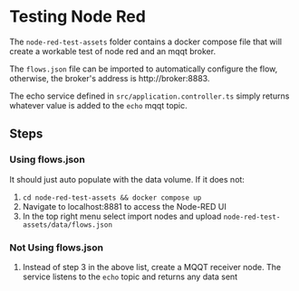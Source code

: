 # Testing Node Red
The `node-red-test-assets` folder contains a docker compose file that will create a workable test of node red and an mqqt broker.

The `flows.json` file can be imported to automatically configure the flow, otherwise, the broker's address is http://broker:8883.

The echo service defined in `src/application.controller.ts` simply returns whatever value is added to the `echo` mqqt topic.

## Steps
### Using flows.json
It should just auto populate with the data volume. If it does not:

1. `cd node-red-test-assets && docker compose up`
2. Navigate to localhost:8881 to access the Node-RED UI
3. In the top right menu select import nodes and upload `node-red-test-assets/data/flows.json`


### Not Using flows.json
1. Instead of step 3 in the above list, create a MQQT receiver node. The service listens to the `echo` topic and returns any data sent
